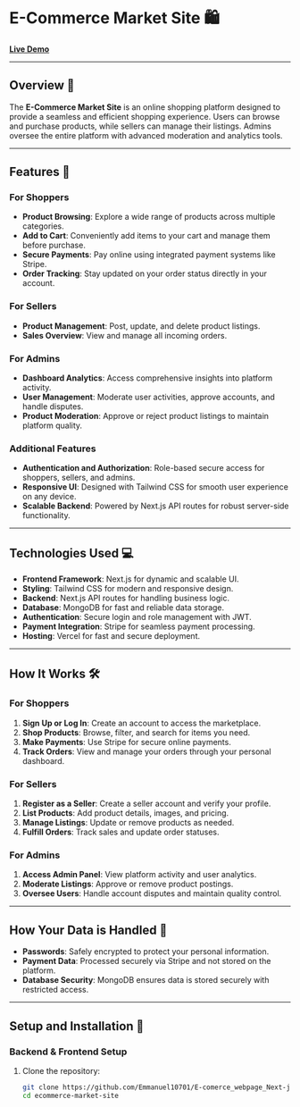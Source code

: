 # **E-Commerce Market Site 🛍️**  
[**Live Demo**](https://e-commerce-market-site.vercel.app/)

---

## Overview 🌟

The **E-Commerce Market Site** is an online shopping platform designed to provide a seamless and efficient shopping experience. Users can browse and purchase products, while sellers can manage their listings. Admins oversee the entire platform with advanced moderation and analytics tools.

---

## Features 🚀

### **For Shoppers**  
- **Product Browsing**: Explore a wide range of products across multiple categories.  
- **Add to Cart**: Conveniently add items to your cart and manage them before purchase.  
- **Secure Payments**: Pay online using integrated payment systems like Stripe.  
- **Order Tracking**: Stay updated on your order status directly in your account.

### **For Sellers**  
- **Product Management**: Post, update, and delete product listings.  
- **Sales Overview**: View and manage all incoming orders.  

### **For Admins**  
- **Dashboard Analytics**: Access comprehensive insights into platform activity.  
- **User Management**: Moderate user activities, approve accounts, and handle disputes.  
- **Product Moderation**: Approve or reject product listings to maintain platform quality.  

### Additional Features  
- **Authentication and Authorization**: Role-based secure access for shoppers, sellers, and admins.  
- **Responsive UI**: Designed with Tailwind CSS for smooth user experience on any device.  
- **Scalable Backend**: Powered by Next.js API routes for robust server-side functionality.  

---

## Technologies Used 💻

- **Frontend Framework**: Next.js for dynamic and scalable UI.  
- **Styling**: Tailwind CSS for modern and responsive design.  
- **Backend**: Next.js API routes for handling business logic.  
- **Database**: MongoDB for fast and reliable data storage.  
- **Authentication**: Secure login and role management with JWT.  
- **Payment Integration**: Stripe for seamless payment processing.  
- **Hosting**: Vercel for fast and secure deployment.  

---

## How It Works 🛠

### **For Shoppers**  
1. **Sign Up or Log In**: Create an account to access the marketplace.  
2. **Shop Products**: Browse, filter, and search for items you need.  
3. **Make Payments**: Use Stripe for secure online payments.  
4. **Track Orders**: View and manage your orders through your personal dashboard.

### **For Sellers**  
1. **Register as a Seller**: Create a seller account and verify your profile.  
2. **List Products**: Add product details, images, and pricing.  
3. **Manage Listings**: Update or remove products as needed.  
4. **Fulfill Orders**: Track sales and update order statuses.

### **For Admins**  
1. **Access Admin Panel**: View platform activity and user analytics.  
2. **Moderate Listings**: Approve or remove product postings.  
3. **Oversee Users**: Handle account disputes and maintain quality control.

---

## How Your Data is Handled 🔐

- **Passwords**: Safely encrypted to protect your personal information.  
- **Payment Data**: Processed securely via Stripe and not stored on the platform.  
- **Database Security**: MongoDB ensures data is stored securely with restricted access.

---

## Setup and Installation 💾

### Backend & Frontend Setup  
1. Clone the repository:  
   ```bash
   git clone https://github.com/Emmanuel10701/E-comerce_webpage_Next-js-14
   cd ecommerce-market-site
